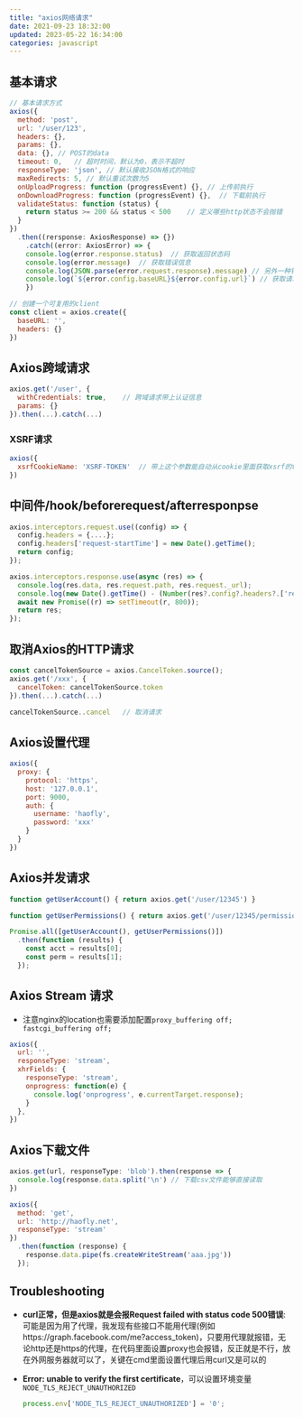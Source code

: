 ```yaml
---
title: "axios网络请求"
date: 2021-09-23 18:32:00
updated: 2023-05-22 16:34:00
categories: javascript
---
```


## 基本请求

```javascript
// 基本请求方式
axios({
  method: 'post',
  url: '/user/123',
  headers: {},
  params: {},
  data: {}, // POST的data
  timeout: 0, 	// 超时时间，默认为0，表示不超时
  responseType: 'json',	// 默认接收JSON格式的响应
  maxRedirects: 5, // 默认重试次数为5
  onUploadProgress: function (progressEvent) {}, // 上传前执行
  onDownloadProgress: function (progressEvent) {},	// 下载前执行
  validateStatus: function (status) {
    return status >= 200 && status < 500	// 定义哪些http状态不会抛错
  }
})
  .then((rersponse: AxiosResponse) => {})
	.catch((error: AxiosError) => {
  	console.log(error.response.status)	// 获取返回状态码
  	console.log(error.message)	// 获取错误信息
    console.log(JSON.parse(error.request.response).message)	// 另外一种错误相应的格式
  	console.log(`${error.config.baseURL}${error.config.url}`) // 获取请求的URL
	})

// 创建一个可复用的client
const client = axios.create({
  baseURL: '',
  headers: {}
})
```

## Axios跨域请求

```javascript
axios.get('/user', {
  withCredentials: true,	// 跨域请求带上认证信息
  params: {}
}).then(...).catch(...)
```

<!--more-->

### XSRF请求

```javascript
axios({
  xsrfCookieName: 'XSRF-TOKEN'	// 带上这个参数能自动从cookie里面获取xsrf的token置入header头
})
```

## 中间件/hook/beforerequest/afterresponpse

```javascript
axios.interceptors.request.use((config) => {
  config.headers = {....};
  config.headers['request-startTime'] = new Date().getTime();
  return config;
});

axios.interceptors.response.use(async (res) => {
  console.log(res.data, res.request.path, res.request._url);
  console.log(new Date().getTime() - (Number(res?.config?.headers?.['request-startTime']) || 0));	// 获取请求的耗时可以这样做
  await new Promise((r) => setTimeout(r, 800));
  return res;
});
```

## 取消Axios的HTTP请求

```javascript
const cancelTokenSource = axios.CancelToken.source();
axios.get('/xxx', {
  cancelToken: cancelTokenSource.token
}).then(...).catch(...)

cancelTokenSource..cancel	// 取消请求
```

## Axios设置代理

```javascript
axios({
  proxy: {
    protocol: 'https',
    host: '127.0.0.1',
    port: 9000,
    auth: {
      username: 'haofly',
      password: 'xxx'
    }
  }
})
```

## Axios并发请求

```javascript
function getUserAccount() { return axios.get('/user/12345') }

function getUserPermissions() { return axios.get('/user/12345/permissions') }

Promise.all([getUserAccount(), getUserPermissions()])
  .then(function (results) {
    const acct = results[0];
    const perm = results[1];
  });
```

## Axios Stream 请求

- 注意nginx的location也需要添加配置`proxy_buffering off; fastcgi_buffering off;`

```javascript
axios({
  url: '',
  responseType: 'stream',
  xhrFields: {
    responseType: 'stream',
    onprogress: function(e) {
      console.log('onprogress', e.currentTarget.response);
    }
  },
})
```

## Axios下载文件

```javascript
axios.get(url, responseType: 'blob').then(response => {
  console.log(response.data.split('\n')	// 下载csv文件能够直接读取
})

axios({
  method: 'get',
  url: 'http://haofly.net',
  responseType: 'stream'
})
  .then(function (response) {
    response.data.pipe(fs.createWriteStream('aaa.jpg'))
  });
```

## Troubleshooting

- **curl正常，但是axios就是会报Request failed with status code 500错误**: 可能是因为用了代理，我发现有些接口不能用代理(例如https://graph.facebook.com/me?access_token)，只要用代理就报错，无论http还是https的代理，在代码里面设置proxy也会报错，反正就是不行，放在外网服务器就可以了，关键在cmd里面设置代理后用curl又是可以的

- **Error: unable to verify the first certificate**，可以设置环境变量`NODE_TLS_REJECT_UNAUTHORIZED`

  ```javascript
  process.env['NODE_TLS_REJECT_UNAUTHORIZED'] = '0';
  ```

  